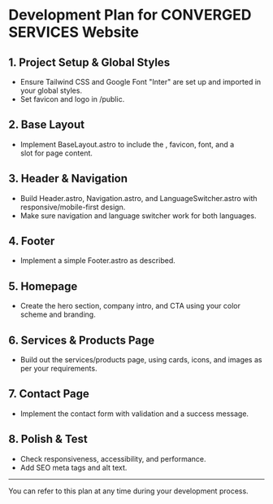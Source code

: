 # Development Plan for CONVERGED SERVICES Website

## 1. Project Setup & Global Styles
- Ensure Tailwind CSS and Google Font "Inter" are set up and imported in your global styles.
- Set favicon and logo in /public.

## 2. Base Layout
- Implement BaseLayout.astro to include the <head>, favicon, font, and a <main> slot for page content.

## 3. Header & Navigation
- Build Header.astro, Navigation.astro, and LanguageSwitcher.astro with responsive/mobile-first design.
- Make sure navigation and language switcher work for both languages.

## 4. Footer
- Implement a simple Footer.astro as described.

## 5. Homepage
- Create the hero section, company intro, and CTA using your color scheme and branding.

## 6. Services & Products Page
- Build out the services/products page, using cards, icons, and images as per your requirements.

## 7. Contact Page
- Implement the contact form with validation and a success message.

## 8. Polish & Test
- Check responsiveness, accessibility, and performance.
- Add SEO meta tags and alt text.

---

You can refer to this plan at any time during your development process.
